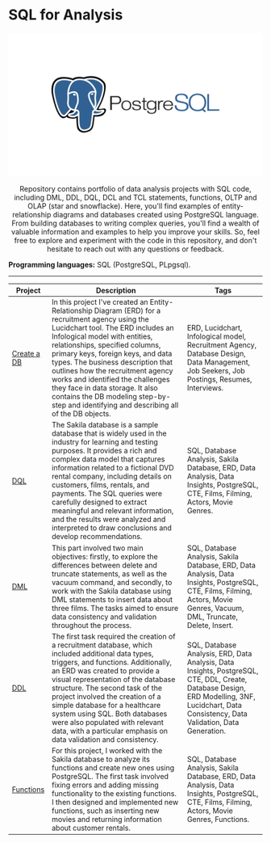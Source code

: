 # SQL for Analysis
![YM-logo](postgres.png)
<p align=center>
Repository contains portfolio of data analysis projects with SQL code, including DML, DDL, DQL, DCL and TCL statements, functions, OLTP and OLAP (star and snowflacke). Here, you'll find examples of entity-relationship diagrams and databases created using PostgreSQL language. From building databases to writing complex queries, you'll find a wealth of valuable information and examples to help you improve your skills. So, feel free to explore and experiment with the code in this repository, and don't hesitate to reach out with any questions or feedback.

**Programming languages:** SQL (PostgreSQL, PLpgsql).

___________________________
  
|  Project | Description | Tags |
| ---------- | ----------  | ---------- | 
| [Create a DB](https://github.com/yyeusiyevich/sql_for_analysis/tree/main/Create%20a%20DB) | In this project I've created an Entity-Relationship Diagram (ERD) for a recruitment agency using the Lucidchart tool. The ERD includes an Infological model with entities, relationships, specified columns, primary keys, foreign keys, and data types. The business description that outlines how the recruitment agency works and identified the challenges they face in data storage. It also contains the DB modeling step-by-step and identifying and describing all of the DB objects.  | ERD, Lucidchart, Infological model, Recruitment Agency, Database Design, Data Management, Job Seekers, Job Postings, Resumes, Interviews. |
| [DQL](https://github.com/yyeusiyevich/sql_for_analysis/tree/main/DQL) | The Sakila database is a sample database that is widely used in the industry for learning and testing purposes. It provides a rich and complex data model that captures information related to a fictional DVD rental company, including details on customers, films, rentals, and payments. The SQL queries were carefully designed to extract meaningful and relevant information, and the results were analyzed and interpreted to draw conclusions and develop recommendations. | SQL, Database Analysis, Sakila Database, ERD, Data Analysis, Data Insights, PostgreSQL, CTE, Films, Filming, Actors, Movie Genres. |
| [DML](https://github.com/yyeusiyevich/sql_for_analysis/blob/main/DML/README.md) | This part involved two main objectives: firstly, to explore the differences between delete and truncate statements, as well as the vacuum command, and secondly, to work with the Sakila database using DML statements to insert data about three films. The tasks aimed to ensure data consistency and validation throughout the process. | SQL, Database Analysis, Sakila Database, ERD, Data Analysis, Data Insights, PostgreSQL, CTE, Films, Filming, Actors, Movie Genres, Vacuum, DML, Truncate, Delete, Insert. |
| [DDL](https://github.com/yyeusiyevich/sql_for_analysis/tree/main/DDL) |  The first task required the creation of a recruitment database, which included additional data types, triggers, and functions. Additionally, an ERD was created to provide a visual representation of the database structure. The second task of the project involved the creation of a simple database for a healthcare system using SQL. Both databases were also populated with relevant data, with a particular emphasis on data validation and consistency. | SQL, Database Analysis, ERD, Data Analysis, Data Insights, PostgreSQL, CTE, DDL, Create, Database Design, ERD Modelling, 3NF, Lucidchart, Data Consistency, Data Validation, Data Generation.|
| [Functions](https://github.com/yyeusiyevich/sql_for_analysis/tree/main/Functions) | For this project, I worked with the Sakila database to analyze its functions and create new ones using PostgreSQL. The first task involved fixing errors and adding missing functionality to the existing functions. I then designed and implemented new functions, such as inserting new movies and returning information about customer rentals. | SQL, Database Analysis, Sakila Database, ERD, Data Analysis, Data Insights, PostgreSQL, CTE, Films, Filming, Actors, Movie Genres, Functions. |
